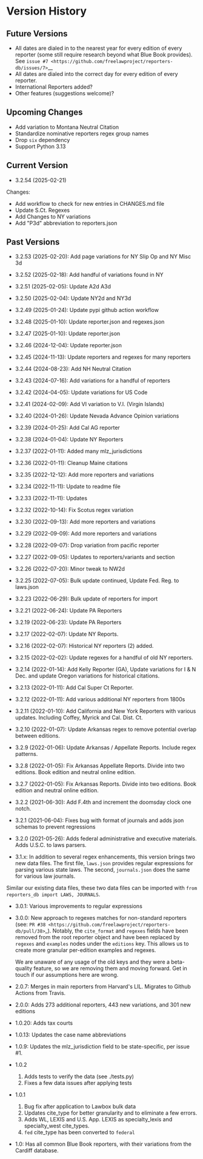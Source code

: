 # Version History

## Future Versions

 - All dates are dialed in to the nearest year for every edition of
   every reporter (some still require research beyond what Blue Book
   provides). See `issue #7 <https://github.com/freelawproject/reporters-db/issues/7>`__
 - All dates are dialed into the correct day for every edition of
   every reporter.
 - International Reporters added?
 - Other features (suggestions welcome)?

## Upcoming Changes

 - Add variation to Montana Neutral Citation
 - Standardize nominative reporters regex group names
 - Drop `six` dependency
 - Support Python 3.13

## Current Version

- 3.2.54 (2025-02-21)

Changes:

- Add workflow to check for new entries in CHANGES.md file
- Update S.Ct. Regexes
- Add Changes to NY variations
- Add "P3d" abbreviation to reporters.json

## Past Versions

 - 3.2.53 (2025-02-20): Add page variations for NY Slip Op and NY Misc 3d

 - 3.2.52 (2025-02-18): Add handful of variations found in NY

 - 3.2.51 (2025-02-05): Update A2d A3d

 - 3.2.50 (2025-02-04): Update NY2d and NY3d

 - 3.2.49 (2025-01-24): Update pypi github action workflow

 - 3.2.48 (2025-01-10): Update reporter.json and regexes.json

 - 3.2.47 (2025-01-10): Update reporter.json

 - 3.2.46 (2024-12-04): Update reporter.json

 - 3.2.45 (2024-11-13): Update reporters and regexes for many reporters

 - 3.2.44 (2024-08-23): Add NH Neutral Citation

 - 3.2.43 (2024-07-16): Add variations for a handful of reporters

 - 3.2.42 (2024-04-05): Update variations for US Code

 - 3.2.41 (2024-02-09): Add VI variation to V.I. (Virgin Islands)

 - 3.2.40 (2024-01-26): Update Nevada Advance Opinion variations

 - 3.2.39 (2024-01-25): Add Cal AG reporter

 - 3.2.38 (2024-01-04): Update NY Reporters

 - 3.2.37 (2022-01-11): Added many mlz_jurisdictions

 - 3.2.36 (2022-01-11): Cleanup Maine citations

 - 3.2.35 (2022-12-12): Add more reporters and variations

 - 3.2.34 (2022-11-11): Update to readme file

 - 3.2.33 (2022-11-11): Updates

 - 3.2.32 (2022-10-14): Fix Scotus regex variation

 - 3.2.30 (2022-09-13): Add more reporters and variations

 - 3.2.29 (2022-09-09): Add more reporters and variations

 - 3.2.28 (2022-09-07): Drop variation from pacific reporter

 - 3.2.27 (2022-09-05): Updates to reporters/variants and section

 - 3.2.26 (2022-07-20): Minor tweak to NW2d

 - 3.2.25 (2022-07-05): Bulk update continued, Update Fed. Reg. to laws.json

 - 3.2.23 (2022-06-29): Bulk update of reporters for import

 - 3.2.21 (2022-06-24): Update PA Reporters

 - 3.2.19 (2022-06-23): Update PA Reporters

 - 3.2.17 (2022-02-07): Update NY Reports.

 - 3.2.16 (2022-02-07): Historical NY reporters (2) added.

 - 3.2.15 (2022-02-02): Update regexes for a handful of old NY reporters.

 - 3.2.14 (2022-01-14): Add Kelly Reporter (GA), Update variations for I & N Dec. and update Oregon variations for historical citations.

 - 3.2.13 (2022-01-11): Add Cal Super Ct Reporter.

 - 3.2.12 (2022-01-11): Add various additional NY reporters from 1800s

 - 3.2.11 (2022-01-10): Add California and New York Reporters with various updates.  Including Coffey, Myrick and Cal. Dist. Ct.

 - 3.2.10 (2022-01-07): Update Arkansas regex to remove potential overlap between editions.

 - 3.2.9 (2022-01-06): Update Arkansas / Appellate Reports. Include regex patterns.

 - 3.2.8 (2022-01-05): Fix Arkansas Appellate Reports.  Divide into two editions. Book edition and neutral online edition.

 - 3.2.7 (2022-01-05): Fix Arkansas Reports.  Divide into two editions. Book edition and neutral online edition.

 - 3.2.2 (2021-06-30): Add F.4th and increment the doomsday clock one notch.

 - 3.2.1 (2021-06-04): Fixes bug with format of journals and adds json schemas to prevent regressions

 - 3.2.0 (2021-05-26): Adds federal administrative and executive materials. Adds U.S.C. to laws parsers.

 - 3.1.x: In addition to several regex enhancements, this version brings two new data files. The first file, `laws.json` provides regular expressions for parsing various state laws. The second, `journals.json` does the same for various law journals.

 Similar our existing data files, these two data files can be imported with `from reporters_db import LAWS, JOURNALS`.

 - 3.0.1: Various improvements to regular expressions

 - 3.0.0: New approach to regexes matches for non-standard reporters (see: `PR #38 <https://github.com/freelawproject/reporters-db/pull/38>`_). Notably, the ``cite_format`` and ``regexes`` fields have been removed from the root reporter object and have been replaced by ``regexes`` and ``examples`` nodes under the ``editions`` key. This allows us to create more granular per-edition examples and regexes.

    We are unaware of any usage of the old keys and they were a beta-quality feature, so we are removing them and moving forward. Get in touch if our assumptions here are wrong.

 - 2.0.7: Merges in main reporters from Harvard's LIL. Migrates to Github Actions from Travis.

 - 2.0.0: Adds 273 additional reporters, 443 new variations, and 301 new editions

 - 1.0.20: Adds tax courts

 - 1.0.13: Updates the case name abbreviations

 - 1.0.9: Updates the mlz\_jurisdiction field to be state-specific, per
   issue #1.

 - 1.0.2

   1. Adds tests to verify the data (see ./tests.py)
   2. Fixes a few data issues after applying tests

 - 1.0.1

   1. Bug fix after application to Lawbox bulk data
   2. Updates cite\_type for better granularity and to eliminate a few
      errors.
   3. Adds WL, LEXIS and U.S. App. LEXIS as specialty\_lexis and
      specialty\_west cite\_types.
   4. ``fed`` cite\_type has been converted to ``federal``

 - 1.0: Has all common Blue Book reporters, with their variations from
   the Cardiff database.
